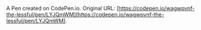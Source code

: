 # 

A Pen created on CodePen.io. Original URL: [https://codepen.io/wagwpvnf-the-lessful/pen/LYJQmWM](https://codepen.io/wagwpvnf-the-lessful/pen/LYJQmWM).

